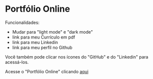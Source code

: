 # Portfólio Online
Funcionalidades:
 * Mudar para "light mode" e "dark mode"
 * link para meu Currículo em pdf
 * link para meu Linkedin
 * link para meu perfil no Github

Você também pode clicar nos ícones do "GitHub" e do "Linkedin" para acessá-los.

Acesse o "Portfólio Online" clicando [aqui](https://victor-alberto-dev.github.io/portfolio/)
